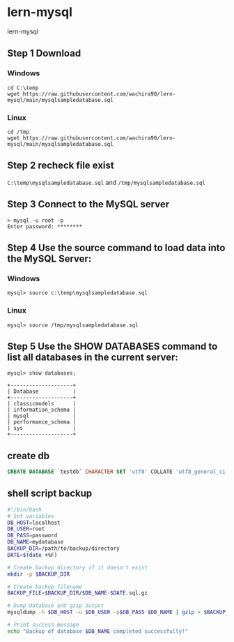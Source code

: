 # lern-mysql
lern-mysql

## Step 1 Download

### Windows

````
cd C:\temp
wget https://raw.githubusercontent.com/wachira90/lern-mysql/main/mysqlsampledatabase.sql
````

### Linux

````
cd /tmp
wget https://raw.githubusercontent.com/wachira90/lern-mysql/main/mysqlsampledatabase.sql
````

## Step 2  recheck file exist 

```C:\temp\mysqlsampledatabase.sql```
and
```/tmp/mysqlsampledatabase.sql```

## Step 3 Connect to the MySQL server

````
> mysql -u root -p
Enter password: ********

````
## Step 4 Use the source command to load data into the MySQL Server:

### Windows

````
mysql> source c:\temp\mysqlsampledatabase.sql
````

### Linux

````
mysql> source /tmp/mysqlsampledatabase.sql
````

## Step 5 Use the SHOW DATABASES command to list all databases in the current server:

````
mysql> show databases;

+--------------------+
| Database           |
+--------------------+
| classicmodels      |
| information_schema |
| mysql              |
| performance_schema |
| sys                |
+--------------------+
````

## create db

```sql
CREATE DATABASE `testdb` CHARACTER SET 'utf8' COLLATE 'utf8_general_ci';
```


## shell script backup 

```bash
#!/bin/bash
# Set variables
DB_HOST=localhost
DB_USER=root
DB_PASS=password
DB_NAME=mydatabase
BACKUP_DIR=/path/to/backup/directory
DATE=$(date +%F)

# Create backup directory if it doesn't exist
mkdir -p $BACKUP_DIR

# Create backup filename
BACKUP_FILE=$BACKUP_DIR/$DB_NAME-$DATE.sql.gz

# Dump database and gzip output
mysqldump -h $DB_HOST -u $DB_USER -p$DB_PASS $DB_NAME | gzip > $BACKUP_FILE

# Print success message
echo "Backup of database $DB_NAME completed successfully!"
```


